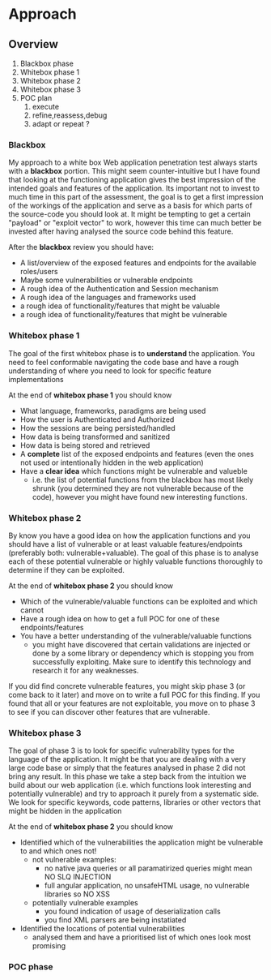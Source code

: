 # Approach

## Overview

1. Blackbox phase
2. Whitebox phase 1
3. Whitebox phase 2
4. Whitebox phase 3
5. POC plan
   1. execute
   2. refine,reassess,debug
   3.  adapt or repeat ?

### Blackbox 

My approach to a white box Web application penetration test always starts with a **blackbox** portion. This might seem counter-intuitive but I have found that looking at the functioning application gives the best impression of the intended goals and features of the application. Its important not to invest to much time in this part of the assessment, the goal is to get a first impression of the workings of the application and serve as a basis for which parts of the source-code you should look at. It might be tempting to get a certain "payload" or "exploit vector" to work, however this time can much better be invested after having analysed the source code behind this feature.

After the **blackbox** review you should have:

* A list/overview of the exposed features and endpoints for the available roles/users
* Maybe some vulnerabilities or vulnerable endpoints
* A rough idea of the Authentication and Session mechanism
* A rough idea of the languages and frameworks used 
* a rough idea of functionality/features that might be valuable
* a rough idea of functionality/features that might be vulnerable

### Whitebox phase 1

The goal of the first whitebox phase is to **understand** the application. You need to feel conformable navigating the code base and have a rough understanding of where you need to look for specific feature implementations

At the end of **whitebox phase 1** you should know

* What language, frameworks, paradigms are being used
* How the user is Authenticated and Authorized
* How the sessions are being persisted/handled
* How data is being transformed and sanitized
* How data is being stored and retrieved
* A **complete** list of the exposed endpoints and features \(even the ones not used or intentionally hidden in the web application\)
* Have a **clear idea** which functions might be vulnerable and valueble
  * i.e. the list of potential functions from the blackbox has most likely shrunk \(you determined they are not vulnerable because of the code\), however you might have found new interesting functions.

### Whitebox phase 2

By know you have a good idea on how the application functions and you should have a list of vulnerable or at least valuable features/endpoints \(preferably both: vulnerable+valuable\). The goal of this phase is to analyse each of these potential vulnerable or highly valuable functions thoroughly to determine if they can be exploited. 

At the end of **whitebox phase 2** you should know

* Which of the vulnerable/valuable functions can be exploited and which cannot
* Have a rough idea on how to get a full POC for one of these endpoints/features
* You have a better understanding of the vulnerable/valuable functions
  * you might have discovered that certain validations are injected or done by a some library or dependency which is stopping you from successfully exploiting. Make sure to identify this technology and research it for any weaknesses.

If you did find concrete vulnerable features, you might skip phase 3 \(or come back to it later\) and move on to write a full POC for this finding. If you found that all or your features are not exploitable, you move on to phase 3 to see if you can discover other features that are vulnerable.

### Whitebox phase 3

The goal of phase 3 is to look for specific vulnerability types for the language of the application. It might be that you are dealing with a very large code base or simply that the features analysed in phase 2 did not bring any result. In this phase we take a step back from the intuition we build about our web application \(i.e. which functions look interesting and potentially vulnerable\) and try to approach it purely from a systematic side. We look for specific keywords, code patterns, libraries or other vectors that might be hidden in the application

At the end of **whitebox phase 2** you should know

* Identified which of the vulnerabilities the application might be vulnerable to and which ones not!
  * not vulnerable examples: 
    * no native java queries or all paramatirized queries might mean NO SLQ INJECTION
    * full angular application, no unsafeHTML usage, no vulnerable libraries so NO XSS
  * potentially vulnerable examples
    * you found indication of usage of deserialization calls 
    * you find XML parsers are being instatiated
* Identified the locations of potential vulnerabilities
  * analysed them and have a prioritised list of which ones look most promising

### POC phase








